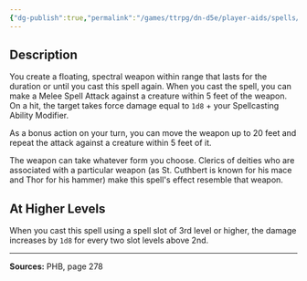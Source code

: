 ```yaml
---
{"dg-publish":true,"permalink":"/games/ttrpg/dn-d5e/player-aids/spells/level-2/spiritual-weapon/","tags":["TTRPG/DND/5e","verbal","somatic"]}
---
```



## Description
You create a floating, spectral weapon within range that lasts for the duration or until you cast this spell again.
When you cast the spell, you can make a Melee Spell Attack against a creature within 5 feet of the weapon.
On a hit, the target takes force damage equal to `1d8` + your Spellcasting Ability Modifier.

As a bonus action on your turn, you can move the weapon up to 20 feet and repeat the attack against a creature within 5 feet of it.

The weapon can take whatever form you choose.
Clerics of deities who are associated with a particular weapon (as St.
Cuthbert is known for his mace and Thor for his hammer) make this spell's effect resemble that weapon.

## At Higher Levels
When you cast this spell using a spell slot of 3rd level or higher, the damage increases by `1d8` for every two slot levels above 2nd.

---

**Sources:** PHB, page 278
